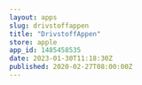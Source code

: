 ```yaml
---
layout: apps
slug: drivstoffappen
title: "DrivstoffAppen"
store: apple
app_id: 1485458535
date: 2023-01-30T11:18:30Z
published: 2020-02-27T08:00:00Z
---
```


